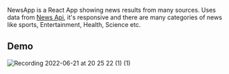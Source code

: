 NewsApp is a React App showing news results from many sources. Uses data from [News Api](https://newsapi.org/), it's responsive and there are many categories of news like sports, Entertainment, Health, Science etc.

## Demo
![Recording 2022-06-21 at 20 25 22 (1) (1)](https://user-images.githubusercontent.com/77285337/174838506-647a764d-31b4-457f-874a-498b3de7392f.gif)
